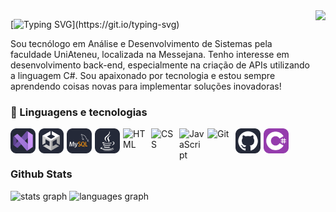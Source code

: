 <img align="right" height="300" src="https://i.pinimg.com/originals/47/c9/55/47c9552e5cc72583c617c30cd378fbf0.gif"  />

[![Typing SVG](https://readme-typing-svg.herokuapp.com?font=Fira+Code+&weight=600&size=25&pause=1000&center=true&width=435&height=40&lines=Ol%C3%A1%2C+meu+nome+%C3%A9+Luis+Augusto!)](https://git.io/typing-svg)

<p align="left">Sou tecnólogo em Análise e Desenvolvimento de Sistemas pela faculdade UniAteneu, localizada na Messejana. Tenho interesse em desenvolvimento back-end, especialmente na criação de APIs utilizando a linguagem C#.
Sou apaixonado por tecnologia e estou sempre aprendendo coisas novas para implementar soluções inovadoras!</p>

<h3>🤖 Linguagens e tecnologias</h2>
<div style="display: inline_block">
    <img 
        align="center" 
        alt="HTML"
        title="HTML" 
        width="40px" 
        style="padding-right: 5px;" 
        src="https://github.com/tandpfun/skill-icons/raw/main/icons/CS.svg" 
    />
    <img 
        align="left" 
        alt="HTML"
        title="HTML" 
        width="40px" 
        style="padding-right: 5px;" 
        src="https://github.com/tandpfun/skill-icons/raw/main/icons/VisualStudio-Dark.svg" 
    />
    <img 
        align="left" 
        alt="HTML"
        title="HTML" 
        width="40px" 
        style="padding-right: 5px;" 
        src="https://github.com/tandpfun/skill-icons/raw/main/icons/Unity-Dark.svg" 
    />
    <img 
        align="left" 
        alt="HTML"
        title="HTML" 
        width="40px" 
        style="padding-right: 5px;" 
        src="https://github.com/tandpfun/skill-icons/raw/main/icons/MySQL-Dark.svg" 
    />
    <img 
        align="left" 
        alt="HTML"
        title="HTML" 
        width="40px" 
        style="padding-right: 5px;" 
        src="https://github.com/tandpfun/skill-icons/raw/main/icons/Java-Dark.svg" 
    />
    <img 
        align="left" 
        alt="HTML"
        title="HTML" 
        width="40px" 
        style="padding-right: 5px;" 
        src="https://cdn.jsdelivr.net/gh/devicons/devicon@latest/icons/html5/html5-original.svg" 
    />
    <img 
        align="left" 
        alt="CSS" 
        title="CSS"
        width="40px" 
        style="padding-right: 5px;" 
        src="https://cdn.jsdelivr.net/gh/devicons/devicon@latest/icons/css3/css3-original.svg" 
    />
    <img 
        align="left" 
        alt="JavaScript" 
        title="JavaScript"
        width="40px" 
        style="padding-right: 5px;" 
        src="https://cdn.jsdelivr.net/gh/devicons/devicon@latest/icons/javascript/javascript-original.svg" 
    />
    <img 
        align="left" 
        alt="Git" 
        title="Git"
        width="40px" 
        style="padding-right: 5px;" 
        src="https://cdn.jsdelivr.net/gh/devicons/devicon@latest/icons/git/git-original.svg" 
    />
    <img 
        align="left" 
        alt="Git" 
        title="Git"
        width="40px" 
        style="padding-right: 5px;" 
        src="https://github.com/tandpfun/skill-icons/raw/main/icons/Github-Dark.svg" 
    />
</div>

<h3>Github Stats</h3>
<div align="left">
  <img src="https://github-readme-stats.vercel.app/api?username=luisaugusto2004&hide_title=false&hide_rank=false&show_icons=true&include_all_commits=true&count_private=true&disable_animations=false&theme=tokyonight&locale=en&hide_border=false" height="150" alt="stats graph"  />
  <img src="https://github-readme-stats.vercel.app/api/top-langs?username=luisaugusto2004&locale=en&hide_title=false&layout=compact&card_width=320&langs_count=5&theme=tokyonight&hide_border=false" height="150" alt="languages graph"  />
</div>

###

###
